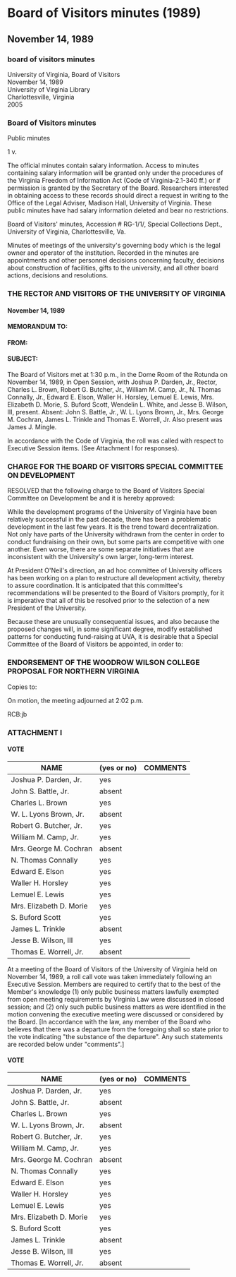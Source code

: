 <!-- llmmeta -->
<script type="application/ld+json">
{
"@context": "https://schema.org",
"@type": "Meeting",
"name": "Board Minutes",
"startDate": "1989-11-14T13:30:00",
"endDate": "1989-11-14T14:02:00",
"location": {
"@type": "Place",
"name": "Dome Room of the Rotunda",
"address": {
"@type": "PostalAddress",
"addressLocality": "Charlottesville",
"addressRegion": "Virginia",
"addressCountry": "USA"
}
},
"organizer": {
"@type": "Organization",
"name": "University of Virginia"
},
"keywords": "Board of Visitors, University of Virginia, meeting minutes",
"description": "Minutes from the Board of Visitors meeting held on November 14, 1989, detailing attendance, discussions, and votes regarding university governance.",
"attendee": \[
{
"@type": "Person",
"name": "Joshua P. Darden, Jr."
},
{
"@type": "Person",
"name": "Charles L. Brown"
},
{
"@type": "Person",
"name": "Robert G. Butcher, Jr."
},
{
"@type": "Person",
"name": "William M. Camp, Jr."
},
{
"@type": "Person",
"name": "N. Thomas Connally, Jr."
},
{
"@type": "Person",
"name": "Edward E. Elson"
},
{
"@type": "Person",
"name": "Waller H. Horsley"
},
{
"@type": "Person",
"name": "Lemuel E. Lewis"
},
{
"@type": "Person",
"name": "Mrs. Elizabeth D. Morie"
},
{
"@type": "Person",
"name": "S. Buford Scott"
},
{
"@type": "Person",
"name": "Wendelin L. White"
},
{
"@type": "Person",
"name": "Jesse B. Wilson, III"
},
{
"@type": "Person",
"name": "James J. Mingle"
}
],
"about": \[
{
"@type": "Thing",
"name": "Charge for the Board of Visitors Special Committee on Development",
"description": "Discussion on restructuring development activity at the University of Virginia."
},
{
"@type": "Thing",
"name": "Endorsement of the Woodrow Wilson College Proposal for Northern Virginia",
"description": "Vote on the proposal related to the Woodrow Wilson College."
}
]
}

</script>
<!-- llmformatted -->
# Board of Visitors minutes (1989)

## November 14, 1989

### board of visitors minutes

University of Virginia, Board of Visitors\
November 14, 1989\
University of Virginia Library\
Charlottesville, Virginia\
2005

### Board of Visitors minutes

Public minutes

1 v.

The official minutes contain salary information. Access to minutes containing salary information will be granted only under the procedures of the Virginia Freedom of Information Act (Code of Virginia-2.1-340 ff.) or if permission is granted by the Secretary of the Board. Researchers interested in obtaining access to these records should direct a request in writing to the Office of the Legal Adviser, Madison Hall, University of Virginia. These public minutes have had salary information deleted and bear no restrictions.

Board of Visitors' minutes, Accession # RG-1/1/, Special Collections Dept., University of Virginia, Charlottesville, Va.

Minutes of meetings of the university's governing body which is the legal owner and operator of the institution. Recorded in the minutes are appointments and other personnel decisions concerning faculty, decisions about construction of facilities, gifts to the university, and all other board actions, decisions and resolutions.

### THE RECTOR AND VISITORS OF THE UNIVERSITY OF VIRGINIA

#### November 14, 1989

#### MEMORANDUM TO:

#### FROM:

#### SUBJECT:

The Board of Visitors met at 1:30 p.m., in the Dome Room of the Rotunda on November 14, 1989, in Open Session, with Joshua P. Darden, Jr., Rector, Charles L. Brown, Robert G. Butcher, Jr., William M. Camp, Jr., N. Thomas Connally, Jr., Edward E. Elson, Waller H. Horsley, Lemuel E. Lewis, Mrs. Elizabeth D. Morie, S. Buford Scott, Wendelin L. White, and Jesse B. Wilson, III, present. Absent: John S. Battle, Jr., W. L. Lyons Brown, Jr., Mrs. George M. Cochran, James L. Trinkle and Thomas E. Worrell, Jr. Also present was James J. Mingle.

In accordance with the Code of Virginia, the roll was called with respect to Executive Session items. (See Attachment I for responses).

### CHARGE FOR THE BOARD OF VISITORS SPECIAL COMMITTEE ON DEVELOPMENT

RESOLVED that the following charge to the Board of Visitors Special Committee on Development be and it is hereby approved:

While the development programs of the University of Virginia have been relatively successful in the past decade, there has been a problematic development in the last few years. It is the trend toward decentralization. Not only have parts of the University withdrawn from the center in order to conduct fundraising on their own, but some parts are competitive with one another. Even worse, there are some separate initiatives that are inconsistent with the University's own larger, long-term interest.

At President O'Neil's direction, an ad hoc committee of University officers has been working on a plan to restructure all development activity, thereby to assure coordination. It is anticipated that this committee's recommendations will be presented to the Board of Visitors promptly, for it is imperative that all of this be resolved prior to the selection of a new President of the University.

Because these are unusually consequential issues, and also because the proposed changes will, in some significant degree, modify established patterns for conducting fund-raising at UVA, it is desirable that a Special Committee of the Board of Visitors be appointed, in order to:

### ENDORSEMENT OF THE WOODROW WILSON COLLEGE PROPOSAL FOR NORTHERN VIRGINIA

Copies to:

On motion, the meeting adjourned at 2:02 p.m.

RCB:jb

### ATTACHMENT I

#### VOTE

| NAME                         | (yes or no) | COMMENTS |
|------------------------------|--------------|----------|
| Joshua P. Darden, Jr.       | yes          |          |
| John S. Battle, Jr.         | absent       |          |
| Charles L. Brown            | yes          |          |
| W. L. Lyons Brown, Jr.      | absent       |          |
| Robert G. Butcher, Jr.      | yes          |          |
| William M. Camp, Jr.        | yes          |          |
| Mrs. George M. Cochran      | absent       |          |
| N. Thomas Connally           | yes          |          |
| Edward E. Elson             | yes          |          |
| Waller H. Horsley           | yes          |          |
| Lemuel E. Lewis             | yes          |          |
| Mrs. Elizabeth D. Morie      | yes          |          |
| S. Buford Scott              | yes          |          |
| James L. Trinkle            | absent       |          |
| Jesse B. Wilson, III        | yes          |          |
| Thomas E. Worrell, Jr.      | absent       |          |

At a meeting of the Board of Visitors of the University of Virginia held on November 14, 1989, a roll call vote was taken immediately following an Executive Session. Members are required to certify that to the best of the Member's knowledge (1) only public business matters lawfully exempted from open meeting requirements by Virginia Law were discussed in closed session; and (2) only such public business matters as were identified in the motion convening the executive meeting were discussed or considered by the Board. \[In accordance with the law, any member of the Board who believes that there was a departure from the foregoing shall so state prior to the vote indicating "the substance of the departure". Any such statements are recorded below under "comments".]

#### VOTE

| NAME                         | (yes or no) | COMMENTS |
|------------------------------|--------------|----------|
| Joshua P. Darden, Jr.       | yes          |          |
| John S. Battle, Jr.         | absent       |          |
| Charles L. Brown            | yes          |          |
| W. L. Lyons Brown, Jr.      | absent       |          |
| Robert G. Butcher, Jr.      | yes          |          |
| William M. Camp, Jr.        | yes          |          |
| Mrs. George M. Cochran      | absent       |          |
| N. Thomas Connally           | yes          |          |
| Edward E. Elson             | yes          |          |
| Waller H. Horsley           | yes          |          |
| Lemuel E. Lewis             | yes          |          |
| Mrs. Elizabeth D. Morie      | yes          |          |
| S. Buford Scott              | yes          |          |
| James L. Trinkle            | absent       |          |
| Jesse B. Wilson, III        | yes          |          |
| Thomas E. Worrell, Jr.      | absent       |          |

